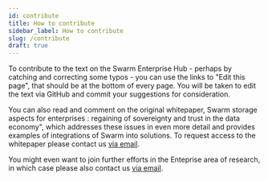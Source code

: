 ```yaml
---
id: contribute
title: How to contribute
sidebar_label: How to contribute
slug: /contribute
draft: true
---
```


To contribute to the text on the Swarm Enterprise Hub - perhaps by catching and correcting some typos - you can use the links to "Edit this page", that should be at the bottom of every page. You will be taken to edit the text via GitHub and commit your suggestions for consideration.

You can also read and comment on the original whitepaper, Swarm storage aspects for enterprises : regaining of sovereignty and trust in the data economy", which addresses these issues in even more detail and provides examples of integrations of Swarm into solutions. To request access to the whitepaper please contact us [via email](enterprise@ethswarm.org).

You might even want to join further efforts in the Enteprise area of research, in which case please also contact us [via email](enterprise@ethswarm.org).
